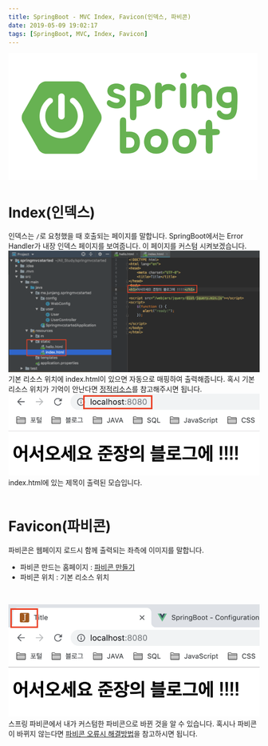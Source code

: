 ```yaml
---
title: SpringBoot - MVC Index, Favicon(인덱스, 파비콘)
date: 2019-05-09 19:02:17
tags: [SpringBoot, MVC, Index, Favicon]
---
```


![images](/images/springboot/springboot.png)<br/>

# Index(인덱스)
인덱스는 `/`로 요청했을 때 호출되는 페이지를 말합니다.
SpringBoot에서는 Error Handler가 내장 인덱스 페이지를 보여줍니다. 이 페이지를 커스텀 시켜보겠습니다.<br/>
![IndexFavicon](/images/springboot/indexfavicon/in1.png) 기본 리소스 위치에 index.html이 있으면 자동으로 매핑하여 출력해줍니다.
혹시 기본 리소스 위치가 기억이 안난다면 [정적리소스](https://junjangsee.github.io/2019/05/08/spring/spring-15/)를 참고해주시면 됩니다.<br/>
![IndexFavicon](/images/springboot/indexfavicon/in2.png) index.html에 있는 제목이 출력된 모습입니다.<br/>
<br/>

# Favicon(파비콘)
파비콘은 웹페이지 로드시 함께 출력되는 좌측에 이미지를 말합니다.
- 파비콘 만드는 홈페이지 : [파비콘 만들기](https://favicon.io/)
- 파비콘 위치 : 기본 리소스 위치
<br/>

![IndexFavicon](/images/springboot/indexfavicon/in3.png) 스프링 파비콘에서 내가 커스텀한 파비콘으로 바뀐 것을 알 수 있습니다.
혹시나 파비콘이 바뀌지 않는다면 [파비콘 오류시 해결방법](https://stackoverflow.com/questions/2208933/how-do-i-force-a-favicon-refresh)을 참고하시면 됩니다.<br/>
